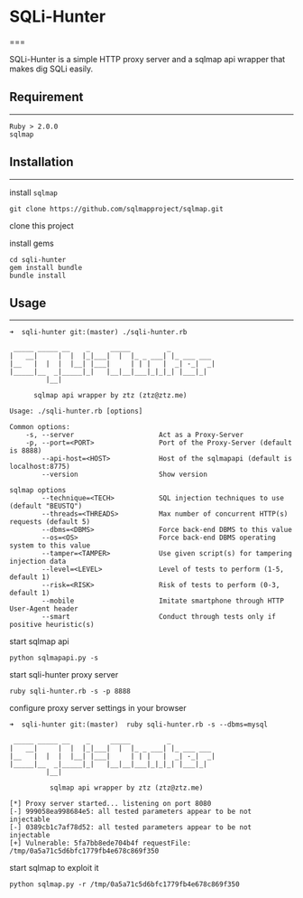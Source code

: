 # SQLi-Hunter
===

SQLi-Hunter is a simple HTTP proxy server and a sqlmap api wrapper that makes dig SQLi easily.

## Requirement
---

```
Ruby > 2.0.0
sqlmap
```

## Installation
---

install `sqlmap`

```
git clone https://github.com/sqlmapproject/sqlmap.git
```

clone this project

install gems

```
cd sqli-hunter
gem install bundle
bundle install
```

## Usage
---

```
➜  sqli-hunter git:(master) ./sqli-hunter.rb 

 _____ _____ __    _     _____         _
|   __|     |  |  |_|___|  |  |_ _ ___| |_ ___ ___
|__   |  |  |  |__| |___|     | | |   |  _| -_|  _|
|_____|__  _|_____|_|   |__|__|___|_|_|_| |___|_|
         |__|

      sqlmap api wrapper by ztz (ztz@ztz.me)

Usage: ./sqli-hunter.rb [options]

Common options:
    -s, --server                     Act as a Proxy-Server
    -p, --port=<PORT>                Port of the Proxy-Server (default is 8888)
        --api-host=<HOST>            Host of the sqlmapapi (default is localhost:8775)
        --version                    Show version

sqlmap options
        --technique=<TECH>           SQL injection techniques to use (default "BEUSTQ")
        --threads=<THREADS>          Max number of concurrent HTTP(s) requests (default 5)
        --dbms=<DBMS>                Force back-end DBMS to this value
        --os=<OS>                    Force back-end DBMS operating system to this value
        --tamper=<TAMPER>            Use given script(s) for tampering injection data
        --level=<LEVEL>              Level of tests to perform (1-5, default 1)
        --risk=<RISK>                Risk of tests to perform (0-3, default 1)
        --mobile                     Imitate smartphone through HTTP User-Agent header
        --smart                      Conduct through tests only if positive heuristic(s)
```

start sqlmap api

```
python sqlmapapi.py -s
```

start sqli-hunter proxy server

```
ruby sqli-hunter.rb -s -p 8888
```

configure proxy server settings in your browser

```
➜  sqli-hunter git:(master)  ruby sqli-hunter.rb -s --dbms=mysql

 _____ _____ __    _     _____         _
|   __|     |  |  |_|___|  |  |_ _ ___| |_ ___ ___
|__   |  |  |  |__| |___|     | | |   |  _| -_|  _|
|_____|__  _|_____|_|   |__|__|___|_|_|_| |___|_|
         |__|

          sqlmap api wrapper by ztz (ztz@ztz.me)

[*] Proxy server started... listening on port 8080
[-] 999058ea998684e5: all tested parameters appear to be not injectable
[-] 0389cb1c7af78d52: all tested parameters appear to be not injectable
[+] Vulnerable: 5fa7bb8ede704b4f requestFile: /tmp/0a5a71c5d6bfc1779fb4e678c869f350
```

start sqlmap to exploit it

```
python sqlmap.py -r /tmp/0a5a71c5d6bfc1779fb4e678c869f350
```
